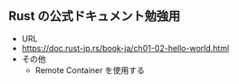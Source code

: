 ## Rust の公式ドキュメント勉強用

- URL
 - https://doc.rust-jp.rs/book-ja/ch01-02-hello-world.html
- その他
  - Remote Container を使用する

